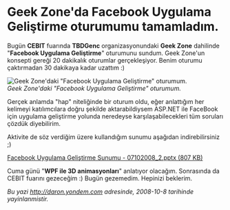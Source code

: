 # Geek Zone'da Facebook Uygulama Geliştirme oturumumu tamamladım. 

Bugün **CEBIT** fuarında **TBDGenc** organizasyonundaki **Geek Zone**
dahilinde "**Facebook Uygulama Geliştirme**" oturumunu sundum. Geek
Zone'un konsepti gereği 20 dakikalık oturumlar gerçekleşiyor. Benim
oturumu çaktırmadan 30 dakikaya kadar uzattım :)

![Geek Zone'daki "Facebook Uygulama Geliştirme"
oturumum.](../media/Geek_Zone_da_Facebook_Uygulama_Gelistirme_oturumumu_tamamladim/07102008_1.jpg)\
*Geek Zone'daki "Facebook Uygulama Geliştirme" oturumum.*

Gerçek anlamda "hap" niteliğinde bir oturum oldu, eğer anlattığım her
kelimeyi katılımcılara doğru şekilde aktarabildiysem ASP.NET ile
FaceBook için uygulama geliştirme yolunda neredeyse karşılaşabilecekleri
tüm soruları çözdük diyebilirim.

Aktivite de söz verdiğim üzere kullandığım sunumu aşağıdan
indirebilirsiniz ;)

[Facebook Uygulama Geliştirme Sunumu - 07102008\_2.pptx (807
KB)](../media/Geek_Zone_da_Facebook_Uygulama_Gelistirme_oturumumu_tamamladim/07102008_2.pptx)

Cuma günü "**WPF ile 3D animasyonları**" anlatıyor olacağım. Sonrasında
da CEBIT fuarını gezeceğim :) Bugün gezemedim. Hepinizi beklerim.


*Bu yazi http://daron.yondem.com adresinde, 2008-10-8 tarihinde yayinlanmistir.*
